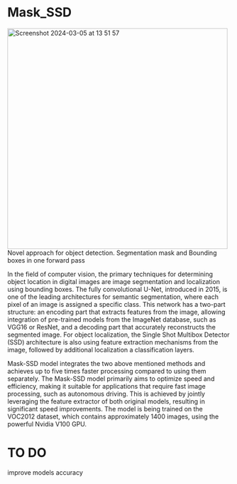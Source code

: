 # Mask_SSD
<img width="496" alt="Screenshot 2024-03-05 at 13 51 57" src="https://github.com/WasabiCode/Mask_SSD/assets/131234769/03944ed9-868e-48d3-aceb-2e35c9916491">
Novel approach for object detection. Segmentation mask and Bounding boxes in one forward pass


In the field of computer vision, the primary techniques for determining object location in digital images are image segmentation and localization using bounding boxes. The fully convolutional U-Net, introduced in 2015, is one of the leading architectures for semantic segmentation, where each pixel of an image is assigned a specific class. This network has a two-part structure: an encoding part that extracts features from the image, allowing integration of pre-trained models from the ImageNet database, such as VGG16 or ResNet, and a decoding part that accurately reconstructs the segmented image. For object localization, the Single Shot Multibox Detector (SSD) architecture is also using feature extraction mechanisms from the image, followed by additional localization a classification layers.


Mask-SSD model integrates the two above mentioned methods and achieves up to five times faster processing compared to using them separately. The Mask-SSD model primarily aims to optimize speed and efficiency, making it suitable for applications that require fast image processing, such as autonomous driving. This is achieved by jointly leveraging the feature extractor of both original models, resulting in significant speed improvements. The model is being trained on the VOC2012 dataset, which contains approximately 1400 images, using the powerful Nvidia V100 GPU.

# TO DO
improve models accuracy
